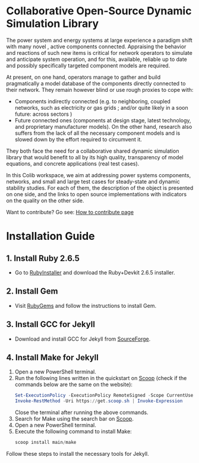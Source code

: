 # Collaborative Open-Source Dynamic Simulation Library

The power system and energy systems at large experience a paradigm shift with many novel , active components connected. Appraising the behavior and reactions of such new items is critical for network operators to simulate and anticipate system operation, and for this, available, reliable up to date and possibly specifically targeted component models are required.

At present, on one hand, operators manage to gather and build pragmatically a model database of the components directly connected to their network. They remain however blind or use rough proxies to cope with:
-	Components indirectly connected (e.g. to neighboring, coupled networks, such as electricity or gas grids ; and/or quite likely in a soon future: across sectors )
-	Future connected ones (components at design stage, latest technology, and proprietary manufacturer models). 
On the other hand, research also suffers from the lack of all the necessary component models and is slowed down by the effort required to circumvent it.

They both face the need for a collaborative shared dynamic simulation library that would benefit to all by its high quality, transparency of model equations, and concrete applications (real test cases).

In this Colib workspace, we aim at addressing  power systems components, networks, and small and large test cases for steady-state and dynamic stability studies.
For each of them, the description of the object is presented on one side, and the links to open source implementations with indicators on the quality on the other side.

Want to contribute? Go see: [How to contribute page](/about/contribute)


# Installation Guide

## 1. Install Ruby 2.6.5
- Go to [RubyInstaller](https://rubyinstaller.org/downloads/archives/) and download the Ruby+Devkit 2.6.5 installer.

## 2. Install Gem
- Visit [RubyGems](https://rubygems.org/pages/download?locale=fr) and follow the instructions to install Gem.

## 3. Install GCC for Jekyll
- Download and install GCC for Jekyll from [SourceForge](https://sourceforge.net/projects/mingw/).

## 4. Install Make for Jekyll
1. Open a new PowerShell terminal.
2. Run the following lines written in the quickstart on [Scoop](https://scoop.sh/#/) (check if the commands below are the same on the website):
    ```powershell
    Set-ExecutionPolicy -ExecutionPolicy RemoteSigned -Scope CurrentUser
    Invoke-RestMethod -Uri https://get.scoop.sh | Invoke-Expression
    ```
    Close the terminal after running the above commands.
3. Search for Make using the search bar on [Scoop](https://scoop.sh/#/).
4. Open a new PowerShell terminal.
5. Execute the following command to install Make:
    ```powershell
    scoop install main/make
    ```

Follow these steps to install the necessary tools for Jekyll.